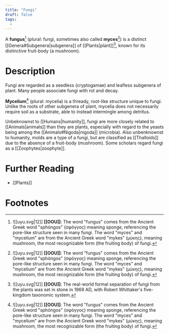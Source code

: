```yaml
---
title: "Fungi"
draft: false
tags:
  - 
---
```


A **fungus**[^spho] (plural: fungi, sometimes also called **myces**[^spho]) is a distinct [[Genera#Subgenera|subgenera]] of [[Plants|plant]][^fungi], known for its distinctive fruit-body (a mushroom).

# Description
Fungi are regarded as a seedless (cryptogamae) and leafless subgenera of plant. Many people associate fungi with rot and decay.

**Mycelium**[^spho] (plural: mycelia) is a thready, root-like structure unique to fungi. Unlike the roots of other subgenera of plant, mycelia does not necessarily require soil as a substrate, able to instead intermingle among detritus. 

Unbeknownst to [[Humans|humanity]], fungi are more closely related to [[Animals|animals]] than they are plants, especially with regard to the yeasts being among the [[Animals#Nigoda|nigoda]] (microbia). Also unbenknownst to humanity, molds are a type of a fungi, but are classified as [[Thalloids]] due to the absence of a fruit-body (mushroom). Some scholars regard fungi as a [[Zoophytes|zoophyte]]. 

# Further Reading
- [[Plants]]

# Footnotes
[^spho]: ![[uyu.svg|12]] **[[OOU]]**: The word "fungus" comes from the Ancient Greek word "sphóngos" (σφόγγος) meaning sponge, referencing the pore-like structure seen in many fungi.  The word "myces" and "mycelium" are from the Ancient Greek word "mykes" (μύκης), meaning mushroom, the most recognizable form (the fruiting body) of fungi.

[^fungi]: ![[uyu.svg|12]] **[[OOU]]**: The real-world formal separation of fungi from the plants was set in stone in 1969 AD, with Robert Whittaker's five-kingdom taxonomic system.